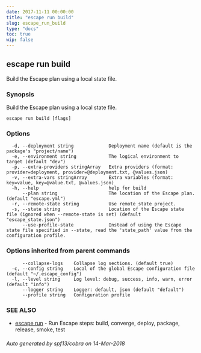 ```yaml
---
date: 2017-11-11 00:00:00
title: "escape run build"
slug: escape_run_build
type: "docs"
toc: true
wip: false
---
```

## escape run build

Build the Escape plan using a local state file.

### Synopsis


Build the Escape plan using a local state file.

```
escape run build [flags]
```

### Options

```
  -d, --deployment string             Deployment name (default is the package's "project/name")
  -e, --environment string            The logical environment to target (default "dev")
  -p, --extra-providers stringArray   Extra providers (format: provider=deployment, provider=@deployment.txt, @values.json)
  -v, --extra-vars stringArray        Extra variables (format: key=value, key=@value.txt, @values.json)
  -h, --help                          help for build
      --plan string                   The location of the Escape plan. (default "escape.yml")
  -r, --remote-state string           Use remote state project.
  -s, --state string                  Location of the Escape state file (ignored when --remote-state is set) (default "escape_state.json")
      --use-profile-state             Instead of using the Escape state file specified in --state, read the 'state_path' value from the configuration profile.
```

### Options inherited from parent commands

```
      --collapse-logs    Collapse log sections. (default true)
  -c, --config string    Local of the global Escape configuration file (default "~/.escape_config")
  -l, --level string     Log level: debug, success, info, warn, error (default "info")
      --logger string    Logger: default, json (default "default")
      --profile string   Configuration profile
```

### SEE ALSO
* [escape run](../escape_run/)	 - Run Escape steps: build, converge, deploy, package, release, smoke, test

###### Auto generated by spf13/cobra on 14-Mar-2018
